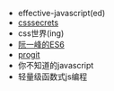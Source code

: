 - effective-javascript(ed)
- [csssecrets](http://play.csssecrets.io/)
- css世界(ing)
- [阮一峰的ES6](http://es6.ruanyifeng.com/)
- [progit](https://git-scm.com/book/zh/v2)
- 你不知道的javascript
- 轻量级函数式js编程
